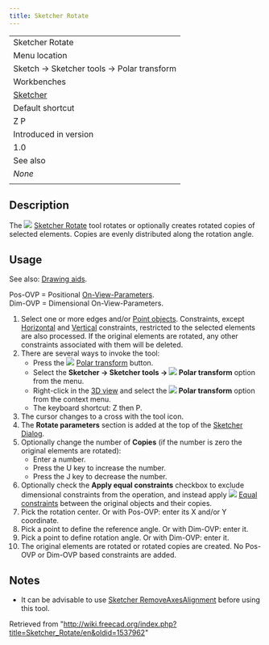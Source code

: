 ```yaml
---
title: Sketcher Rotate
---
```


|                                                      |
| ---------------------------------------------------- |
| Sketcher Rotate                                      |
| Menu location                                        |
| Sketch → Sketcher tools → Polar transform            |
| Workbenches                                          |
| [Sketcher](/Sketcher_Workbench "Sketcher Workbench") |
| Default shortcut                                     |
| Z P                                                  |
| Introduced in version                                |
| 1.0                                                  |
| See also                                             |
| _None_                                               |
|                                                      |

## Description

The ![](/images/Sketcher_Rotate.svg) [Sketcher Rotate](/Sketcher_Rotate "Sketcher Rotate") tool rotates or optionally creates rotated copies of selected elements. Copies are evenly distributed along the rotation angle.

## Usage

See also: [Drawing aids](/Sketcher_Workbench#Drawing_aids "Sketcher Workbench").

Pos-OVP = Positional [On-View-Parameters](/Sketcher_Preferences#General "Sketcher Preferences").  
Dim-OVP = Dimensional On-View-Parameters.

1. Select one or more edges and/or [Point objects](/Sketcher_CreatePoint "Sketcher CreatePoint"). Constraints, except [Horizontal](/Sketcher_ConstrainHorizontal "Sketcher ConstrainHorizontal") and [Vertical](/Sketcher_ConstrainVertical "Sketcher ConstrainVertical") constraints, restricted to the selected elements are also processed. If the original elements are rotated, any other constraints associated with them will be deleted.
2. There are several ways to invoke the tool:
   - Press the ![](/images/Sketcher_Rotate.svg) [Polar transform](/Sketcher_Rotate "Sketcher Rotate") button.
   - Select the **Sketcher → Sketcher tools → ![](/images/Sketcher_Rotate.svg) Polar transform** option from the menu.
   - Right-click in the [3D view](/3D_view "3D view") and select the **![](/images/Sketcher_Rotate.svg) Polar transform** option from the context menu.
   - The keyboard shortcut: Z then P.
3. The cursor changes to a cross with the tool icon.
4. The **Rotate parameters** section is added at the top of the [Sketcher Dialog](/Sketcher_Dialog "Sketcher Dialog").
5. Optionally change the number of **Copies** (if the number is zero the original elements are rotated):
   - Enter a number.
   - Press the U key to increase the number.
   - Press the J key to decrease the number.
6. Optionally check the **Apply equal constraints** checkbox to exclude dimensional constraints from the operation, and instead apply ![](/images/Sketcher_ConstrainEqual.svg) [Equal constraints](/Sketcher_ConstrainEqual "Sketcher ConstrainEqual") between the original objects and their copies.
7. Pick the rotation center. Or with Pos-OVP: enter its X and/or Y coordinate.
8. Pick a point to define the reference angle. Or with Dim-OVP: enter it.
9. Pick a point to define rotation angle. Or with Dim-OVP: enter it.
10. The original elements are rotated or rotated copies are created. No Pos-OVP or Dim-OVP based constraints are added.

## Notes

- It can be advisable to use [Sketcher RemoveAxesAlignment](/Sketcher_RemoveAxesAlignment "Sketcher RemoveAxesAlignment") before using this tool.

Retrieved from "<http://wiki.freecad.org/index.php?title=Sketcher_Rotate/en&oldid=1537962>"
